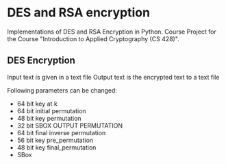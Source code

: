 # DES and RSA encryption
Implementations of DES and RSA Encryption in Python.
Course Project for the Course "Introduction to Applied Cryptography (CS 428)".

## DES Encryption

Input text is given in a text file
Output text is the encrypted text to a text file

Following parameters can be changed:
- 64 bit key at k
- 64 bit initial permutation
- 48 bit key permutation
- 32 bit SBOX OUTPUT PERMUTATION
- 64 bit final inverse permutation
- 56 bit key pre_permutation
- 48 bit key final_permutation
- SBox

